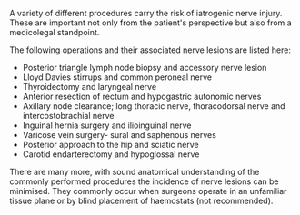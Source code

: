 A variety of different procedures carry the risk of iatrogenic nerve injury. These are important not only from the patient's perspective but also from a medicolegal standpoint.  
  
The following operations and their associated nerve lesions are listed here:  
* Posterior triangle lymph node biopsy and accessory nerve lesion
* Lloyd Davies stirrups and common peroneal nerve
* Thyroidectomy and laryngeal nerve
* Anterior resection of rectum and hypogastric autonomic nerves
* Axillary node clearance; long thoracic nerve, thoracodorsal nerve and intercostobrachial nerve
* Inguinal hernia surgery and ilioinguinal nerve
* Varicose vein surgery\- sural and saphenous nerves
* Posterior approach to the hip and sciatic nerve
* Carotid endarterectomy and hypoglossal nerve

  
There are many more, with sound anatomical understanding of the commonly performed procedures the incidence of nerve lesions can be minimised. They commonly occur when surgeons operate in an unfamiliar tissue plane or by blind placement of haemostats (not recommended).